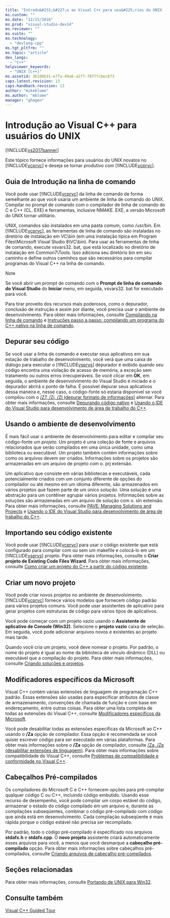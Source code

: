 ```yaml
---
title: "Introdu&#231;&#227;o ao Visual C++ para usu&#225;rios do UNIX | Microsoft Docs"
ms.custom: ""
ms.date: "12/15/2016"
ms.prod: "visual-studio-dev14"
ms.reviewer: ""
ms.suite: ""
ms.technology: 
  - "devlang-cpp"
ms.tgt_pltfrm: ""
ms.topic: "article"
dev_langs: 
  - "C++"
helpviewer_keywords: 
  - "UNIX [C++]"
ms.assetid: 36108b31-e7fa-49a8-a1f7-7077fcbec873
caps.latest.revision: 13
caps.handback.revision: 13
author: "mikeblome"
ms.author: "mblome"
manager: "ghogen"
---
```

# Introdu&#231;&#227;o ao Visual C++ para usu&#225;rios do UNIX
[!INCLUDE[vs2017banner](../assembler/inline/includes/vs2017banner.md)]

Este tópico fornece informações para usuários do UNIX novatos no [!INCLUDE[vcprvc](../build/includes/vcprvc_md.md)] e deseja se tornar produtivo com [!INCLUDE[vcprvc](../build/includes/vcprvc_md.md)].  
  
## Guia de Introdução na linha de comando  
 Você pode usar [!INCLUDE[vcprvc](../build/includes/vcprvc_md.md)] da linha de comando de forma semelhante ao que você usaria um ambiente de linha de comando do UNIX.  Compilar no prompt de comando com o compilador de linha de comando do C e C\+\+ \(CL. EXE\) e ferramentas, inclusive NMAKE. EXE, a versão Microsoft do UNIX tornar utilitário.  
  
 UNIX, comandos são instalados em uma pasta comum, como \/usr\/bin.  Em [!INCLUDE[vcprvc](../build/includes/vcprvc_md.md)], as ferramentas de linha de comando são instaladas no diretório de instalação em VC\\bin \(em uma instalação típica em Program Files\\Microsoft Visual Studio 8\\VC\\bin\).  Para usar as ferramentas de linha de comando, execute vsvars32. bat, que está localizado no diretório de instalação em Common7\\Tools.  Isso adiciona seu diretório bin em seu caminho e define outros caminhos que são necessários para compilar programas do Visual C\+\+ na linha de comando.  
  
> [!NOTE]
>  Se você abrir um prompt de comando com o **Prompt de linha de comando do Visual Studio** do **Iniciar** menu, em seguida, vsvars32. bat for executado para você.  
  
 Para tirar proveito dos recursos mais poderosos, como o depurador, conclusão de instrução e assim por diante, você precisa usar o ambiente de desenvolvimento.  Para obter mais informações, consulte [Compilando na linha de comando](../Topic/Building%20on%20the%20Command%20Line.md) e [Instruções passo a passo: compilando um programa do C\+\+ nativo na linha de comando](../build/walkthrough-compiling-a-native-cpp-program-on-the-command-line.md).  
  
## Depurar seu código  
 Se você usar a linha de comando e executar seus aplicativos em sua estação de trabalho de desenvolvimento, você verá que uma caixa de diálogo para executar o [!INCLUDE[vsprvs](../assembler/masm/includes/vsprvs_md.md)] depurador é exibido quando seu código encontra uma violação de acesso de memória, a exceção sem tratamento ou outros erros irrecuperáveis.  Se você clicar em **OK**, em seguida, o ambiente de desenvolvimento do Visual Studio é iniciado e o depurador abrirá o ponto de falha.  É possível depurar seus aplicativos dessa maneira e, nesse caso, o código\-fonte só estaria disponível se você compilou com o [\/Z7, \/Zi, \/ZI \(depurar formato de informações\)](../Topic/-Z7,%20-Zi,%20-ZI%20\(Debug%20Information%20Format\).md) alternar.  Para obter mais informações, consulte [Depurando código nativo](../Topic/Debugging%20Native%20Code.md) e [Usando o IDE do Visual Studio para desenvolvimento de área de trabalho do C\+\+](../ide/using-the-visual-studio-ide-for-cpp-desktop-development.md).  
  
## Usando o ambiente de desenvolvimento  
 É mais fácil usar o ambiente de desenvolvimento para editar e compilar seu código\-fonte um *projeto*.  Um projeto é uma coleção de fonte e arquivos relacionados que serão compilados em uma única unidade, como uma biblioteca ou executável.  Um projeto também contém informações sobre como os arquivos devem ser criados.  Informações sobre os projetos são armazenadas em um arquivo de projeto com o. prj extensão.  
  
 Um aplicativo que consiste em várias bibliotecas e executáveis, cada potencialmente criados com um conjunto diferente de opções do compilador ou até mesmo em um idioma diferente, são armazenados em vários projetos que fazem parte de um único *solução*.  Uma solução é uma abstração para um contêiner agrupar vários projetos.  Informações sobre as soluções são armazenadas em um arquivo de solução com o. sln extensão.  Para obter mais informações, consulte [PAVE: Managing Solutions and Projects](http://msdn.microsoft.com/pt-br/7a50db22-d3cc-46f3-b648-ab7e0528e260) e [Usando o IDE do Visual Studio para desenvolvimento de área de trabalho do C\+\+](../ide/using-the-visual-studio-ide-for-cpp-desktop-development.md).  
  
## Importando seu código existente  
 Você pode usar [!INCLUDE[vcprvc](../build/includes/vcprvc_md.md)] para usar o código existente que está configurado para compilar com ou sem um makefile e colocá\-lo em um [!INCLUDE[vsprvs](../assembler/masm/includes/vsprvs_md.md)] projeto.  Para obter mais informações, consulte o **Criar projeto de Existing Code Files Wizard**.  Para obter mais informações, consulte [Como criar um projeto do C\+\+ a partir do código existente](../ide/how-to-create-a-cpp-project-from-existing-code.md).  
  
## Criar um novo projeto  
 Você pode criar novos projetos no ambiente de desenvolvimento.  [!INCLUDE[vcprvc](../build/includes/vcprvc_md.md)] fornece vários modelos que fornecem código padrão para vários projetos comuns.  Você pode usar assistentes de aplicativo para gerar projetos com estruturas de código para vários tipos de aplicativos.  
  
 Você pode começar com um projeto vazio usando o **Assistente de aplicativo de Console \(Win32\)**.  Selecione o **projeto vazio** caixa de seleção.  Em seguida, você pode adicionar arquivos novos e existentes ao projeto mais tarde.  
  
 Quando você cria um projeto, você deve nomear o projeto.  Por padrão, o nome do projeto é igual ao nome da biblioteca de vínculo dinâmico \(DLL\) ou executável que a compilação do projeto.  Para obter mais informações, consulte [Criando soluções e projetos](../Topic/Creating%20Solutions%20and%20Projects.md).  
  
## Modificadores específicos da Microsoft  
 Visual C\+\+ contém várias extensões de linguagem de programação C\+\+ padrão.  Essas extensões são usadas para especificar atributos de classe de armazenamento, convenções de chamada de função e com base em endereçamento, entre outras coisas.  Para obter uma lista completa de todas as extensões do Visual C\+\+, consulte [Modificadores específicos da Microsoft](../Topic/Microsoft-Specific%20Modifiers.md).  
  
 Você pode desabilitar todas as extensões específicas da Microsoft ao C\+\+ usando o **\/Za** opção de compilador.  Essa opção é recomendada se você quiser escrever código para ser executado em várias plataformas.  Para obter mais informações sobre o **\/Za** opção de compilador, consulte [\/Za, \/Ze \(desabilitar extensões de linguagem\)](../build/reference/za-ze-disable-language-extensions.md).  Para obter mais informações sobre compatibilidade do Visual C\+\+, consulte [Problemas de compatibilidade e conformidade no Visual C\+\+](../misc/compatibility-and-compliance-issues-in-visual-cpp.md).  
  
## Cabeçalhos Pré\-compilados  
 Os compiladores do Microsoft C e C\+\+ fornecem opções para pré\-compilar qualquer código C ou C\+\+, incluindo código embutido.  Usando esse recurso de desempenho, você pode compilar um corpo estável do código, armazenar o estado do código compilado em um arquivo e, durante as compilações subseqüentes, combinar o código pré\-compilado com código que ainda está em desenvolvimento.  Cada compilação subseqüente é mais rápida porque o código estável não precisa ser recompilado.  
  
 Por padrão, todo o código pré\-compilado é especificado nos arquivos **stdafx.h** e **stdafx.cpp**.  O **novo projeto** assistente criará automaticamente esses arquivos para você, a menos que você desmarque a **cabeçalho pré\-compilado** opção.  Para obter mais informações sobre cabeçalhos pré\-compilados, consulte [Criando arquivos de cabeçalho pré\-compilados](../build/reference/creating-precompiled-header-files.md).  
  
## Seções relacionadas  
 Para obter mais informações, consulte [Portando de UNIX para Win32](../porting/porting-from-unix-to-win32.md).  
  
## Consulte também  
 [Visual C\+\+ Guided Tour](http://msdn.microsoft.com/pt-br/499cb66f-7df1-45d6-8b6b-33d94fd1f17c)